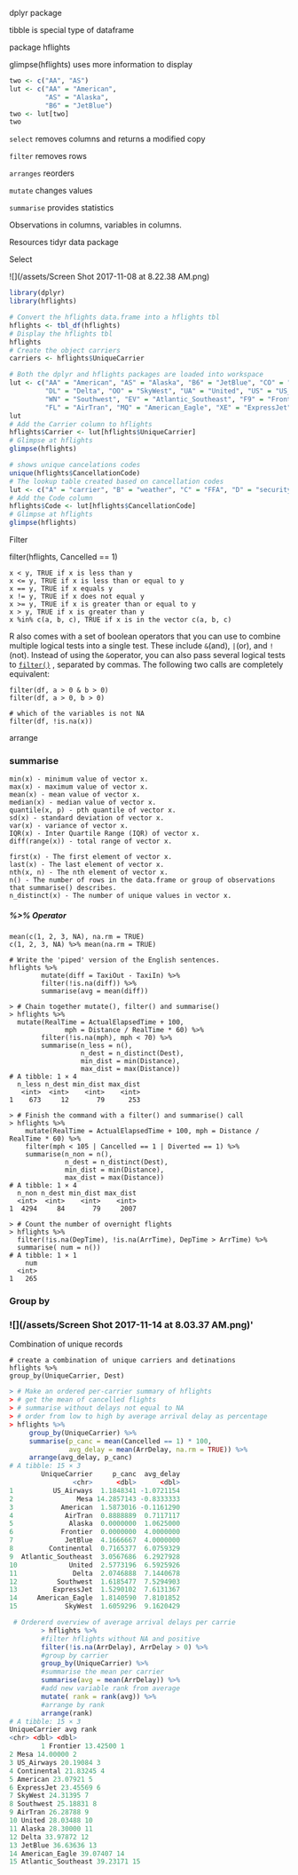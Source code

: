 dplyr package

tibble is special type of dataframe

package hflights

glimpse\(hflights\) uses more information to display

```r
two <- c("AA", "AS")
lut <- c("AA" = "American", 
         "AS" = "Alaska", 
         "B6" = "JetBlue")
two <- lut[two]
two
```

`select` removes columns and returns a modified copy

`filter` removes rows

`arranges` reorders

`mutate` changes values

`summarise` provides statistics

Observations in columns, variables in columns.

Resources tidyr data package

Select

![](/assets/Screen Shot 2017-11-08 at 8.22.38 AM.png)

```r
library(dplyr)
library(hflights)

# Convert the hflights data.frame into a hflights tbl
hflights <- tbl_df(hflights)
# Display the hflights tbl
hflights
# Create the object carriers
carriers <- hflights$UniqueCarrier

# Both the dplyr and hflights packages are loaded into workspace
lut <- c("AA" = "American", "AS" = "Alaska", "B6" = "JetBlue", "CO" = "Continental", 
         "DL" = "Delta", "OO" = "SkyWest", "UA" = "United", "US" = "US_Airways", 
         "WN" = "Southwest", "EV" = "Atlantic_Southeast", "F9" = "Frontier", 
         "FL" = "AirTran", "MQ" = "American_Eagle", "XE" = "ExpressJet", "YV" = "Mesa")
lut
# Add the Carrier column to hflights
hflights$Carrier <- lut[hflights$UniqueCarrier]
# Glimpse at hflights
glimpse(hflights)

# shows unique cancelations codes
unique(hflights$CancellationCode)
# The lookup table created based on cancellation codes
lut <- c("A" = "carrier", "B" = "weather", "C" = "FFA", "D" = "security", "E" = "not cancelled")
# Add the Code column
hflights$Code <- lut[hflights$CancellationCode]
# Glimpse at hflights
glimpse(hflights)
```

Filter

filter\(hflights, Cancelled == 1\)

```
x < y, TRUE if x is less than y
x <= y, TRUE if x is less than or equal to y
x == y, TRUE if x equals y
x != y, TRUE if x does not equal y
x >= y, TRUE if x is greater than or equal to y
x > y, TRUE if x is greater than y
x %in% c(a, b, c), TRUE if x is in the vector c(a, b, c)
```

R also comes with a set of boolean operators that you can use to combine multiple logical tests into a single test. These include `&`\(and\), `|`\(or\), and `!`\(not\). Instead of using the `&`operator, you can also pass several logical tests to [`filter()`](http://www.rdocumentation.org/packages/dplyr/functions/filter) , separated by commas. The following two calls are completely equivalent:

```
filter(df, a > 0 & b > 0)
filter(df, a > 0, b > 0)

# which of the variables is not NA
filter(df, !is.na(x))
```

arrange

### summarise

```
min(x) - minimum value of vector x.
max(x) - maximum value of vector x.
mean(x) - mean value of vector x.
median(x) - median value of vector x.
quantile(x, p) - pth quantile of vector x.
sd(x) - standard deviation of vector x.
var(x) - variance of vector x.
IQR(x) - Inter Quartile Range (IQR) of vector x.
diff(range(x)) - total range of vector x.

first(x) - The first element of vector x.
last(x) - The last element of vector x.
nth(x, n) - The nth element of vector x.
n() - The number of rows in the data.frame or group of observations that summarise() describes.
n_distinct(x) - The number of unique values in vector x.
```

##### %&gt;% Operator

```
mean(c(1, 2, 3, NA), na.rm = TRUE)
c(1, 2, 3, NA) %>% mean(na.rm = TRUE)
```

```
# Write the 'piped' version of the English sentences.
hflights %>%
        mutate(diff = TaxiOut - TaxiIn) %>%
        filter(!is.na(diff)) %>%
        summarise(avg = mean(diff))
```

```
> # Chain together mutate(), filter() and summarise()
> hflights %>%
  mutate(RealTime = ActualElapsedTime + 100, 
              mph = Distance / RealTime * 60) %>%
        filter(!is.na(mph), mph < 70) %>%
        summarise(n_less = n(),
                  n_dest = n_distinct(Dest),
                  min_dist = min(Distance),
                  max_dist = max(Distance))
# A tibble: 1 × 4
  n_less n_dest min_dist max_dist
   <int>  <int>    <int>    <int>
1    673     12       79      253
```

```
> # Finish the command with a filter() and summarise() call
> hflights %>%
    mutate(RealTime = ActualElapsedTime + 100, mph = Distance / RealTime * 60) %>%
    filter(mph < 105 | Cancelled == 1 | Diverted == 1) %>%
    summarise(n_non = n(),
              n_dest = n_distinct(Dest),
              min_dist = min(Distance),
              max_dist = max(Distance))
# A tibble: 1 × 4
  n_non n_dest min_dist max_dist
  <int>  <int>    <int>    <int>
1  4294     84       79     2007
```

```
> # Count the number of overnight flights
> hflights %>%
  filter(!is.na(DepTime), !is.na(ArrTime), DepTime > ArrTime) %>%
  summarise( num = n())
# A tibble: 1 × 1
    num
  <int>
1   265
```

### Group by

### ![](/assets/Screen Shot 2017-11-14 at 8.03.37 AM.png)'

Combination of unique records

```
# create a combination of unique carriers and detinations
hflights %>%
group_by(UniqueCarrier, Dest)
```

```r
> # Make an ordered per-carrier summary of hflights
> # get the mean of cancelled flights
> # summarise without delays not equal to NA
> # order from low to high by average arrival delay as percentage
> hflights %>%
     group_by(UniqueCarrier) %>%
     summarise(p_canc = mean(Cancelled == 1) * 100, 
               avg_delay = mean(ArrDelay, na.rm = TRUE)) %>%
     arrange(avg_delay, p_canc)
# A tibble: 15 × 3
        UniqueCarrier     p_canc  avg_delay
                <chr>      <dbl>      <dbl>
1          US_Airways  1.1848341 -1.0721154
2                Mesa 14.2857143 -0.8333333
3            American  1.5873016 -0.1161290
4             AirTran  0.8888889  0.7117117
5              Alaska  0.0000000  1.0625000
6            Frontier  0.0000000  4.0000000
7             JetBlue  4.1666667  4.0000000
8         Continental  0.7165377  6.0759329
9  Atlantic_Southeast  3.0567686  6.2927928
10             United  2.5773196  6.5925926
11              Delta  2.0746888  7.1440678
12          Southwest  1.6185477  7.5294903
13         ExpressJet  1.5290102  7.6131367
14     American_Eagle  1.8140590  7.8101852
15            SkyWest  1.6059296  9.1620429
```

```r
 # Ordererd overview of average arrival delays per carrie
        > hflights %>%
        #filter hflights without NA and positive
        filter(!is.na(ArrDelay), ArrDelay > 0) %>%
        #group by carrier
        group_by(UniqueCarrier) %>%
        #summarise the mean per carrier
        summarise(avg = mean(ArrDelay)) %>%
        #add new variable rank from average
        mutate( rank = rank(avg)) %>%
        #arrange by rank
        arrange(rank)
# A tibble: 15 × 3
UniqueCarrier avg rank
<chr> <dbl> <dbl>
        1 Frontier 13.42500 1
2 Mesa 14.00000 2
3 US_Airways 20.19084 3
4 Continental 21.83245 4
5 American 23.07921 5
6 ExpressJet 23.45569 6
7 SkyWest 24.31395 7
8 Southwest 25.18831 8
9 AirTran 26.28788 9
10 United 28.03488 10
11 Alaska 28.30000 11
12 Delta 33.97872 12
13 JetBlue 36.63636 13
14 American_Eagle 39.07407 14
15 Atlantic_Southeast 39.23171 15
```



